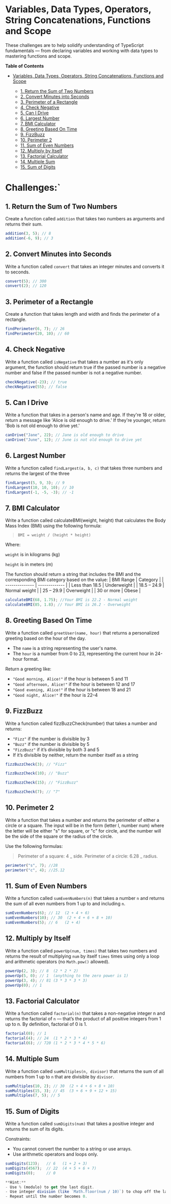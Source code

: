 # Variables, Data Types, Operators, String Concatenations, Functions and Scope

These challenges are to help solidify understanding of TypeScript fundamentals — from declaring variables and working with data types to mastering functions and scope.

**Table of Contents**

- [Variables, Data Types, Operators, String Concatenations, Functions and Scope](#variables-data-types-operators-string-concatenations-functions-and-scope)

  - [1. Return the Sum of Two Numbers](#1-return-the-sum-of-two-numbers)
  - [2. Convert Minutes into Seconds](#2-convert-minutes-into-seconds)
  - [3. Perimeter of a Rectangle](#3-perimeter-of-a-rectangle)
  - [4. Check Negative](#4-check-negative)
  - [5. Can I Drive](#5-can-i-drive)
  - [6. Largest Number](#6-largest-number)
  - [7. BMI Calculator](#7-bmi-calculator)
  - [8. Greeting Based On Time](#8-greeting-based-on-time)
  - [9. FizzBuzz](#9-fizzbuzz)
  - [10. Perimeter 2](#10-perimeter-2)
  - [11. Sum of Even Numbers](#11-sum-of-even-numbers)
  - [12. Multiply by Itself](#12-multiply-by-itself)
  - [13. Factorial Calculator](#13-factorial-calculator)
  - [14. Multiple Sum](#14-multiple-sum)
  - [15. Sum of Digits](#15-sum-of-digits)

# Challenges:`

## 1. Return the Sum of Two Numbers

Create a function called `addition` that takes two numbers as arguments and returns their sum.

```ts
addition(3, 5); // 8
addition(-6, 9); // 3
```

## 2. Convert Minutes into Seconds

Write a function called `convert` that takes an integer minutes and converts it to seconds.

```ts
convert(5); // 300
convert(2); // 120
```

## 3. Perimeter of a Rectangle

Create a function that takes length and width and finds the perimeter of a rectangle.

```ts
findPerimeter(6, 7); // 26
findPerimeter(20, 10); // 60
```

## 4. Check Negative

Write a function called `isNegative` that takes a number as it's only argument, the function should return true if the passed number is a negative number and false if the passed number is not a negative number.

```ts
checkNegative(-23); // true
checkNegative(55); // false
```

## 5. Can I Drive

Write a function that takes in a person's name and age. If they're 18 or older, return a message like 'Alice is old enough to drive.' If they're younger, return 'Bob is not old enough to drive yet.'

```ts
canDrive("Jane", 22); // Jane is old enough to drive
canDrive("June", 12); // June is not old enough to drive yet
```

## 6. Largest Number

Write a function called `findLargest(a, b, c)` that takes three numbers and returns the largest of the three

```ts
findLargest(5, 9, 3); // 9
findLargest(10, 10, 10); // 10
findLargest(-1, -5, -3); // -1
```

## 7. BMI Calculator

Write a function called calculateBMI(weight, height) that calculates the Body Mass Index (BMI) using the following formula:

> `BMI = weight / (height * height)`

Where:

`weight` is in kilograms (kg)

`height` is in meters (m)

The function should return a string that includes the BMI and the corresponding BMI category based on the value:
| BMI Range | Category |
| -------------- | ------------- |
| Less than 18.5 | Underweight |
| 18.5 – 24.9 | Normal weight |
| 25 – 29.9 | Overweight |
| 30 or more | Obese |

```ts
calculateBMI(68, 1.75); //Your BMI is 22.2 - Normal weight
calculateBMI(85, 1.8); // Your BMI is 26.2 - Overweight
```

## 8. Greeting Based On Time

Write a function called `greetUser(name, hour)` that returns a personalized greeting based on the hour of the day.

- The `name` is a string representing the user's name.
- The `hour` is a number from 0 to 23, representing the current hour in 24-hour format.

Return a greeting like:

- `"Good morning, Alice!"` if the hour is between 5 and 11
- `"Good afternoon, Alice!"` if the hour is between 12 and 17
- `"Good evening, Alice!"` if the hour is between 18 and 21
- `"Good night, Alice!"` if the hour is 22–4

## 9. FizzBuzz

Write a function called fizzBuzzCheck(number) that takes a number and returns:

- `"Fizz"` if the number is divisible by 3
- `"Buzz"` if the number is divisible by 5
- `"FizzBuzz"` if it’s divisible by both 3 and 5
- If it’s divisible by neither, return the number itself as a string

```ts
fizzBuzzCheck(3); // "Fizz"

fizzBuzzCheck(10); // "Buzz"

fizzBuzzCheck(15); // "FizzBuzz"

fizzBuzzCheck(7); // "7"
```

## 10. Perimeter 2

Write a function that takes a number and returns the perimeter of either a circle or a square. The input will be in the form (letter l, number num) where the letter will be either "s" for square, or "c" for circle, and the number will be the side of the square or the radius of the circle.

Use the following formulas:

> Perimeter of a square: 4 _ side.
> Perimeter of a circle: 6.28 _ radius.

```ts
perimeter("s", 7); //28
perimeter("c", 4); //25.12
```

## 11. Sum of Even Numbers

Write a function called `sumEvenNumbers(n)` that takes a number `n` and returns the sum of all even numbers from 1 up to and including `n`.

```ts
sumEvenNumbers(6); // 12  (2 + 4 + 6)
sumEvenNumbers(10); // 30  (2 + 4 + 6 + 8 + 10)
sumEvenNumbers(5); // 6   (2 + 4)
```

## 12. Multiply by Itself

Write a function called `powerUp(num, times)` that takes two numbers and returns the result of multiplying `num` by itself `times` times using only a loop and arithmetic operators (no `Math.pow()` allowed).

```ts
powerUp(2, 3); // 8  (2 * 2 * 2)
powerUp(5, 0); // 1  (anything to the zero power is 1)
powerUp(3, 4); // 81 (3 * 3 * 3 * 3)
powerUp(0); // 1
```

## 13. Factorial Calculator

Write a function called `factorial(n)` that takes a non-negative integer n and returns the factorial of `n` — that’s the product of all positive integers from 1 up to n.
By definition, factorial of 0 is 1.

```ts
factorial(0); // 1
factorial(4); // 24  (1 * 2 * 3 * 4)
factorial(6); // 720 (1 * 2 * 3 * 4 * 5 * 6)
```

## 14. Multiple Sum

Write a function called `sumMultiples(n, divisor)` that returns the sum of all numbers from 1 up to `n` that are divisible by `divisor`.

```ts
sumMultiples(10, 2); // 30  (2 + 4 + 6 + 8 + 10)
sumMultiples(15, 3); // 45  (3 + 6 + 9 + 12 + 15)
sumMultiples(7, 5); // 5
```

## 15. Sum of Digits

Write a function called `sumDigits(num)` that takes a positive integer and returns the sum of its digits.

Constraints:

- You cannot convert the number to a string or use arrays.
- Use arithmetic operators and loops only.

```ts
sumDigits(123);   // 6   (1 + 2 + 3)
sumDigits(4567);  // 22  (4 + 5 + 6 + 7)
sumDigits(0);     // 0

**Hint:**
- Use % (modulo) to get the last digit.
- Use integer division (like `Math.floor(num / 10)`) to chop off the last digit.
- Repeat until the number becomes 0.


```